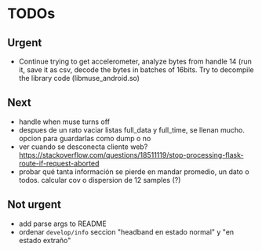 # TODOs

## Urgent
* Continue trying to get accelerometer, analyze bytes from handle 14 (run it, save it as csv, decode the bytes in batches of 16bits.
Try to decompile the library code (libmuse_android.so)

## Next
* handle when muse turns off
* despues de un rato vaciar listas full_data y full_time, se llenan mucho. opcion para guardarlas como dump o no
* ver cuando se desconecta cliente web?  https://stackoverflow.com/questions/18511119/stop-processing-flask-route-if-request-aborted
* probar qué tanta información se pierde en mandar promedio, un dato o todos. calcular cov o dispersion de 12 samples (?)

## Not urgent
* add parse args to README
* ordenar `develop/info` seccion "headband en estado normal" y "en estado extraño"
